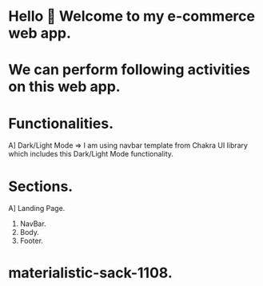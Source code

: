 # Hello 👋 Welcome to my e-commerce web app.

# We can perform following activities on this web app.

# Functionalities.
A] Dark/Light Mode => I am using navbar template from Chakra UI library which includes this Dark/Light Mode functionality. 

# Sections. 
A] Landing Page.
   1) NavBar.
   2) Body.
   3) Footer.

# materialistic-sack-1108.
